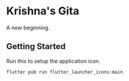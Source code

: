 # Krishna's Gita

A new beginning. 

## Getting Started

Run this to setup the application icon.

```flutter pub run flutter_launcher_icons:main```
